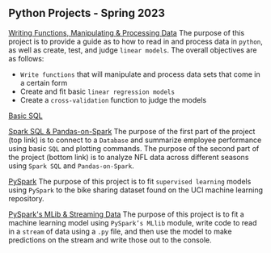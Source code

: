 ## Python Projects - Spring 2023

[Writing Functions, Manipulating & Processing Data](Project1FINAL.html)
The purpose of this project is to provide a guide as to how to read in and process data in `python`, as well as create, test, and judge `linear models`. The overall objectives are as follows:  

* `Write functions` that will manipulate and process data sets that come in a certain form  
* Create and fit basic `linear regression models`  
* Create a `cross-validation` function to judge the models  

[Basic SQL](ST590-Project2Part2.html)

[Spark SQL & Pandas-on-Spark](ST590-Project2Part3.html)
The purpose of the first part of the project (top link) is to connect to a `Database` and summarize employee performance using basic `SQL` and plotting commands.
The purpose of the second part of the project (bottom link) is to analyze NFL data across different seasons using `Spark SQL` and `Pandas-on-Spark`.

[PySpark](ST590-Project3.html)
The purpose of this project is to fit `supervised learning` models using `PySpark` to the bike sharing dataset found on the UCI machine learning repository.

[PySpark's MLib & Streaming Data](ST590-Project4.html)
The purpose of this project is to fit a machine learning model using `PySpark’s MLlib` module, write code to read in a `stream` of data using a `.py` file, and then use the model to make predictions on the stream and write those out to the console.
